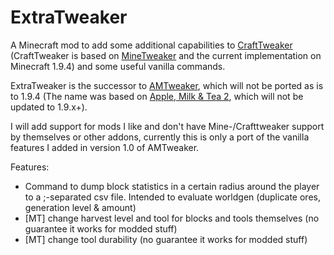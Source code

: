 ExtraTweaker
============

A Minecraft mod to add some additional capabilities to [CraftTweaker](http://minecraft.curseforge.com/projects/crafttweaker-customized-minetweaker3) 
(CraftTweaker is based on [MineTweaker](http://minetweaker3.powerofbytes.com/) and the current implementation on Minecraft 1.9.4) and some useful 
vanilla commands.

ExtraTweaker is the successor to [AMTweaker](http://minecraft.curseforge.com/projects/amtweaker), which will not be ported as is to 1.9.4 
(The name was based on [Apple, Milk & Tea 2](http://mods.curse.com/mc-mods/minecraft/229325-applemilktea2), which will not be updated to 1.9.x+).

I will add support for mods I like and don't have Mine-/Crafttweaker support by themselves or other addons, currently this is only
a port of the vanilla features I added in version 1.0 of AMTweaker.

Features:
* Command to dump block statistics in a certain radius around the player to a ;-separated csv file. Intended to evaluate worldgen (duplicate ores, generation level & amount)
* [MT] change harvest level and tool for blocks and tools themselves (no guarantee it works for modded stuff)
* [MT] change tool durability (no guarantee it works for modded stuff)
